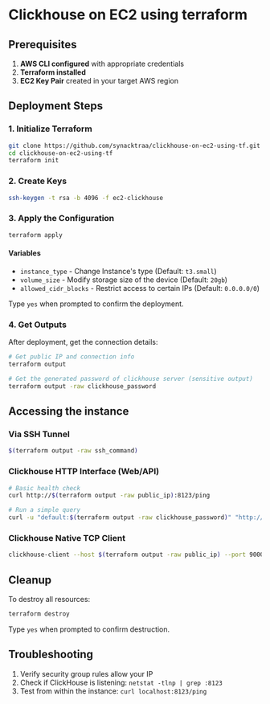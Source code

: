 # Clickhouse on EC2 using terraform

## Prerequisites

1. **AWS CLI configured** with appropriate credentials
2. **Terraform installed**
3. **EC2 Key Pair** created in your target AWS region

## Deployment Steps

### 1. Initialize Terraform

```bash
git clone https://github.com/synacktraa/clickhouse-on-ec2-using-tf.git
cd clickhouse-on-ec2-using-tf
terraform init
```

### 2. Create Keys

```bash
ssh-keygen -t rsa -b 4096 -f ec2-clickhouse
```

### 3. Apply the Configuration

```bash
terraform apply
```

#### Variables

- `instance_type` - Change Instance's type (Default: `t3.small`)
- `volume_size` - Modify storage size of the device (Default: `20gb`)
- `allowed_cidr_blocks` - Restrict access to certain IPs (Default: `0.0.0.0/0`)

Type `yes` when prompted to confirm the deployment.

### 4. Get Outputs

After deployment, get the connection details:

```bash
# Get public IP and connection info
terraform output

# Get the generated password of clickhouse server (sensitive output)
terraform output -raw clickhouse_password
```

## Accessing the instance

### Via SSH Tunnel

```bash
$(terraform output -raw ssh_command)
```

### Clickhouse HTTP Interface (Web/API)

```bash
# Basic health check
curl http://$(terraform output -raw public_ip):8123/ping

# Run a simple query
curl -u "default:$(terraform output -raw clickhouse_password)" "http://$(terraform output -raw public_ip):8123/?query=SELECT+version()"
```

### Clickhouse Native TCP Client

```bash
clickhouse-client --host $(terraform output -raw public_ip) --port 9000 --user default --password $(terraform output -raw clickhouse_password)
```

## Cleanup

To destroy all resources:

```bash
terraform destroy
```

Type `yes` when prompted to confirm destruction.

## Troubleshooting

1. Verify security group rules allow your IP
2. Check if ClickHouse is listening: `netstat -tlnp | grep :8123`
3. Test from within the instance: `curl localhost:8123/ping`
